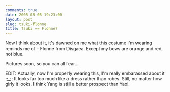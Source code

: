 ```yaml
---
comments: true
date: 2005-03-05 19:23:00
layout: post
slug: tsuki-flonne
title: Tsuki == Flonne?
---
```


Now I think about it, it's dawned on me what this costume I'm wearing reminds me of - Flonne from Disgaea.  Except my bows are orange and red, not blue.  

Pictures soon, so you can all fear...  

EDIT: Actually, now I'm properly wearing this, I'm really embarassed about it ;;_;;  It looks far too much like a dress rather than robes.  Still, no matter how girly it looks, I think Yang is still a better prospect than Yaoi.
